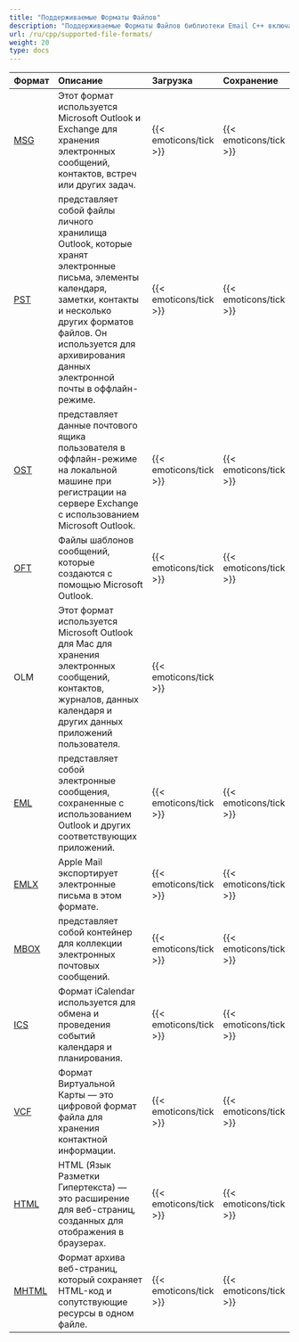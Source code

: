 ```yaml
---
title: "Поддерживаемые Форматы Файлов"
description: "Поддерживаемые Форматы Файлов библиотеки Email C++ включают MSG, PST, OST, EML, MBOX, OFT, ICS и другие"
url: /ru/cpp/supported-file-formats/
weight: 20
type: docs
---
```



|**Формат**|**Описание**|**Загрузка**|**Сохранение**|
| :- | :- | :- | :- |
|[MSG](https://docs.fileformat.com/email/msg/)|Этот формат используется Microsoft Outlook и Exchange для хранения электронных сообщений, контактов, встреч или других задач.|{{< emoticons/tick >}}|{{< emoticons/tick >}}|
|[PST](https://docs.fileformat.com/email/pst/)|представляет собой файлы личного хранилища Outlook, которые хранят электронные письма, элементы календаря, заметки, контакты и несколько других форматов файлов. Он используется для архивирования данных электронной почты в оффлайн-режиме.|{{< emoticons/tick >}}|{{< emoticons/tick >}}|
|[OST](https://docs.fileformat.com/email/ost/)|представляет данные почтового ящика пользователя в оффлайн-режиме на локальной машине при регистрации на сервере Exchange с использованием Microsoft Outlook.|{{< emoticons/tick >}}|{{< emoticons/tick >}}|
|[OFT](https://docs.fileformat.com/email/oft/)|Файлы шаблонов сообщений, которые создаются с помощью Microsoft Outlook.|{{< emoticons/tick >}}|{{< emoticons/tick >}}|
|OLM|Этот формат используется Microsoft Outlook для Mac для хранения электронных сообщений, контактов, журналов, данных календаря и других данных приложений пользователя.|{{< emoticons/tick >}}| |
|[EML](https://docs.fileformat.com/email/eml/)|представляет собой электронные сообщения, сохраненные с использованием Outlook и других соответствующих приложений.|{{< emoticons/tick >}}|{{< emoticons/tick >}}|
|[EMLX](https://docs.fileformat.com/email/emlx/)|Apple Mail экспортирует электронные письма в этом формате.|{{< emoticons/tick >}}|{{< emoticons/tick >}}|
|[MBOX](https://docs.fileformat.com/email/mbox/)|представляет собой контейнер для коллекции электронных почтовых сообщений.|{{< emoticons/tick >}}|{{< emoticons/tick >}}|
|[ICS](https://docs.fileformat.com/email/ics/)|Формат iCalendar используется для обмена и проведения событий календаря и планирования.|{{< emoticons/tick >}}|{{< emoticons/tick >}}|
|[VCF](https://docs.fileformat.com/email/vcf/)|Формат Виртуальной Карты — это цифровой формат файла для хранения контактной информации.|{{< emoticons/tick >}}|{{< emoticons/tick >}}|
|[HTML](https://docs.fileformat.com/web/html/)|HTML (Язык Разметки Гипертекста) — это расширение для веб-страниц, созданных для отображения в браузерах.|{{< emoticons/tick >}}|{{< emoticons/tick >}}|
|[MHTML](https://docs.fileformat.com/web/mhtml/)|Формат архива веб-страниц, который сохраняет HTML-код и сопутствующие ресурсы в одном файле.|{{< emoticons/tick >}}|{{< emoticons/tick >}}|